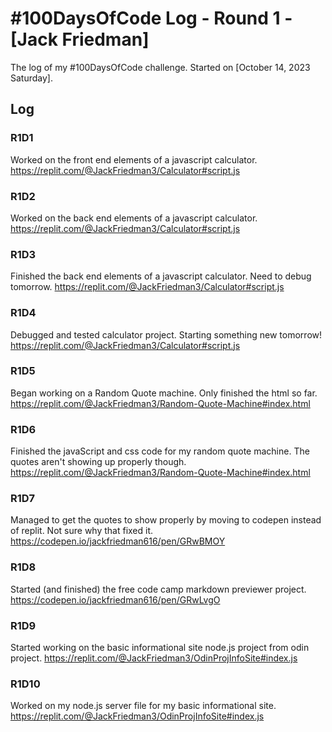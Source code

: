 # #100DaysOfCode Log - Round 1 - [Jack Friedman]

The log of my #100DaysOfCode challenge. Started on [October 14, 2023 Saturday].

## Log

### R1D1 
Worked on the front end elements of a javascript calculator. https://replit.com/@JackFriedman3/Calculator#script.js

### R1D2
Worked on the back end elements of a javascript calculator. https://replit.com/@JackFriedman3/Calculator#script.js

### R1D3
Finished the back end elements of a javascript calculator. Need to debug tomorrow. https://replit.com/@JackFriedman3/Calculator#script.js

### R1D4
Debugged and tested calculator project. Starting something new tomorrow! https://replit.com/@JackFriedman3/Calculator#script.js

### R1D5
Began working on a Random Quote machine. Only finished the html so far. https://replit.com/@JackFriedman3/Random-Quote-Machine#index.html

### R1D6
Finished the javaScript and css code for my random quote machine. The quotes aren't showing up properly though. https://replit.com/@JackFriedman3/Random-Quote-Machine#index.html

### R1D7
Managed to get the quotes to show properly by moving to codepen instead of replit. Not sure why that fixed it. https://codepen.io/jackfriedman616/pen/GRwBMOY

### R1D8
Started (and finished) the free code camp markdown previewer project. https://codepen.io/jackfriedman616/pen/GRwLvgO

### R1D9
Started working on the basic informational site node.js project from odin project. https://replit.com/@JackFriedman3/OdinProjInfoSite#index.js

### R1D10
Worked on my node.js server file for my basic informational site. https://replit.com/@JackFriedman3/OdinProjInfoSite#index.js
